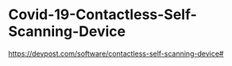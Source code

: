 # Covid-19-Contactless-Self-Scanning-Device
https://devpost.com/software/contactless-self-scanning-device#
